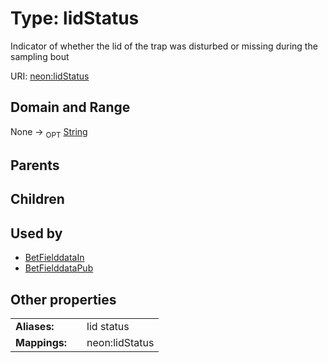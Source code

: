
# Type: lidStatus


Indicator of whether the lid of the trap was disturbed or missing during the sampling bout

URI: [neon:lidStatus](https://data.neonscience.org/lidStatus)


## Domain and Range

None ->  <sub>OPT</sub> [String](types/String.md)

## Parents


## Children


## Used by

 * [BetFielddataIn](BetFielddataIn.md)
 * [BetFielddataPub](BetFielddataPub.md)

## Other properties

|  |  |  |
| --- | --- | --- |
| **Aliases:** | | lid status |
| **Mappings:** | | neon:lidStatus |

